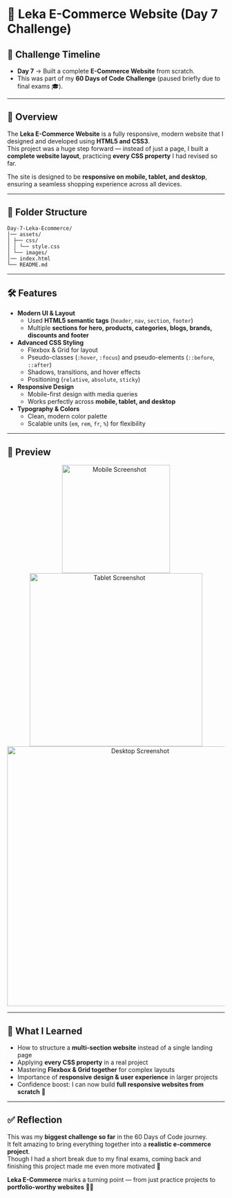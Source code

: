 # 🛒 Leka E-Commerce Website (Day 7 Challenge)

## 📅 Challenge Timeline
- **Day 7** → Built a complete **E-Commerce Website** from scratch.  
- This was part of my **60 Days of Code Challenge** (paused briefly due to final exams 🎓).

---

## 📌 Overview
The **Leka E-Commerce Website** is a fully responsive, modern website that I designed and developed using **HTML5 and CSS3**.  
This project was a huge step forward — instead of just a page, I built a **complete website layout**, practicing **every CSS property** I had revised so far.  

The site is designed to be **responsive on mobile, tablet, and desktop**, ensuring a seamless shopping experience across all devices.

---

## 📂 Folder Structure
```
Day-7-Leka-Ecommerce/
│── assets/
│ ├── css/
│ │ └── style.css
│ └── images/
│── index.html
└── README.md
```

---

## 🛠️ Features
- **Modern UI & Layout**
  - Used **HTML5 semantic tags** (`header`, `nav`, `section`, `footer`)
  - Multiple **sections for hero, products, categories, blogs, brands, discounts and footer**
- **Advanced CSS Styling**
  - Flexbox & Grid for layout
  - Pseudo-classes (`:hover`, `:focus`) and pseudo-elements (`::before`, `::after`)
  - Shadows, transitions, and hover effects
  - Positioning (`relative`, `absolute`, `sticky`)
- **Responsive Design**
  - Mobile-first design with media queries
  - Works perfectly across **mobile, tablet, and desktop**
- **Typography & Colors**
  - Clean, modern color palette
  - Scalable units (`em`, `rem`, `fr`, `%`) for flexibility

---

## 📸 Preview
<p align="center">
  <img src="./assets/images/mobo_responsive.png" alt="Mobile Screenshot" width="250px"><br>
  <img src="./assets/images/tablet_responsive.png" alt="Tablet Screenshot" width="400px"><br>
  <img src="./assets/images/desktop_responsive.png" alt="Desktop Screenshot" width="600px">
</p>

---

## 🎯 What I Learned
- How to structure a **multi-section website** instead of a single landing page  
- Applying **every CSS property** in a real project  
- Mastering **Flexbox & Grid together** for complex layouts  
- Importance of **responsive design & user experience** in larger projects  
- Confidence boost: I can now build **full responsive websites from scratch** 🌟

---

## ✅ Reflection
This was my **biggest challenge so far** in the 60 Days of Code journey.  
It felt amazing to bring everything together into a **realistic e-commerce project**.  
Though I had a short break due to my final exams, coming back and finishing this project made me even more motivated 💪  

**Leka E-Commerce** marks a turning point — from just practice projects to **portfolio-worthy websites** 🚀🔥
